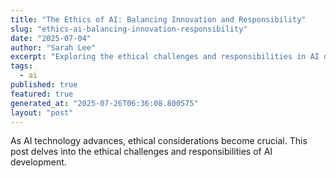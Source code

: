 ```yaml
---
title: "The Ethics of AI: Balancing Innovation and Responsibility"
slug: "ethics-ai-balancing-innovation-responsibility"
date: "2025-07-04"
author: "Sarah Lee"
excerpt: "Exploring the ethical challenges and responsibilities in AI development."
tags:
  - ai
published: true
featured: true
generated_at: "2025-07-26T06:36:08.800575"
layout: "post"
---
```


As AI technology advances, ethical considerations become crucial. This post delves into the ethical challenges and responsibilities of AI development.
